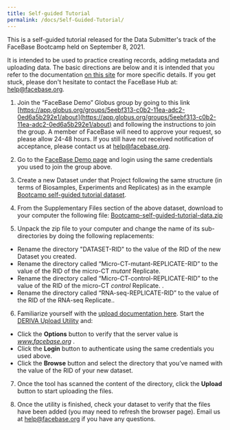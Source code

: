 ```yaml
---
title: Self-guided Tutorial
permalink: /docs/Self-Guided-Tutorial/
---
```


This is a self-guided tutorial released for the Data Submitter's track of the FaceBase Bootcamp held on September 8, 2021.

It is intended to be used to practice creating records, adding metadata and uploading data. The basic directions are below and it is intended that you refer to the documentation [on this site](../Create-a-Dataset/) for more specific details. If you get stuck, please don't hesitate to contact the FaceBase Hub at: [help@facebase.org](mailto:help@facebase.org).

1) Join the “FaceBase Demo” Globus group by going to this link [https://app.globus.org/groups/5eebf313-c0b2-11ea-adc2-0ed6a5b292e1/about](https://app.globus.org/groups/5eebf313-c0b2-11ea-adc2-0ed6a5b292e1/about) and following the instructions to join the group. A member of FaceBase will need to approve your request, so please allow 24-48 hours. If you still have not received notification of acceptance, please contact us at [help@facebase.org](mailto:help@facebase.org).

2) Go to the [FaceBase Demo page](https://www.facebase.org/id/1-RC7M) and login using the same credentials you used to join the group above.

3) Create a new Dataset under that Project following the same structure (in terms of Biosamples, Experiments and Replicates) as in the example [Bootcamp self-guided tutorial dataset](https://www.facebase.org/chaise/record/#1/isa:dataset/RID=2-HR74).

4) From the Supplementary Files section of the above dataset, download to your computer the following file: [Bootcamp-self-guided-tutorial-data.zip](https://www.facebase.org/chaise/record/#1/isa:file/RID=2-HR94)

5) Unpack the zip file to your computer and change the name of its sub-directories by doing the following replacements:
* Rename the directory "DATASET-RID" to the value of the RID of the new Dataset you created.
* Rename the directory called “Micro-CT-mutant-REPLICATE-RID” to the value of the RID of the micro-CT *mutant* Replicate.
* Rename the directory called “Micro-CT-control-REPLICATE-RID” to the value of the RID of the micro-CT *control* Replicate. .
* Rename the directory called “RNA-seq-REPLICATE-RID” to the value of the RID of the RNA-seq Replicate..

6) Familiarize yourself with the [upload documentation here](../Upload-Files). Start the [DERIVA Upload Utility](https://github.com/informatics-isi-edu/facebase-curation/wiki/Deriva-Clients) and:
* Click the **Options** button to verify that the server value is *www.facebase.org* .
* Click the **Login** button to authenticate using the same credentials you used above.
* Click the **Browse** button and select the directory that you’ve named with the value of the RID of your new dataset.

7) Once the tool has scanned the content of the directory, click the **Upload** button to start uploading the files.

8) Once the utility is finished, check your dataset to verify that the files have been added (you may need to refresh the browser page). Email us at [help@facebase.org](mailto:help@facebase.org) if you have any questions.
